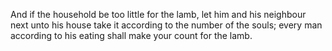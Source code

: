 And if the household be too little for the lamb, let him and his neighbour next unto his house take it according to the number of the souls; every man according to his eating shall make your count for the lamb.

